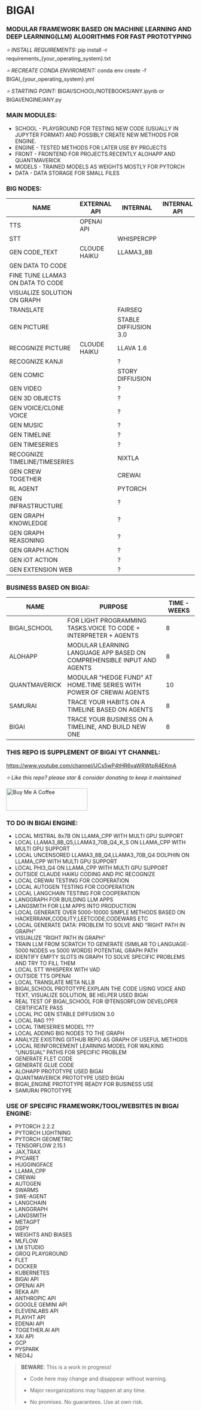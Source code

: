 # BIGAI
### MODULAR FRAMEWORK BASED ON MACHINE LEARNING AND DEEP LEARNING(LLM) ALGORITHMS FOR FAST PROTOTYPING

*⭐️ INSTALL REQUIREMENTS:*
pip install -r requirements_{your_operating_system}.txt

*⭐️ RECREATE CONDA ENVIROMENT:*
conda env create -f BIGAI_{your_operating_system}.yml

*⭐️ STARTING POINT:*
BIGAI/SCHOOL/NOTEBOOKS/ANY.ipynb
or
BIGAI/ENGINE/ANY.py

### MAIN MODULES:
* SCHOOL - PLAYGROUND FOR TESTING NEW CODE (USUALLY IN JUPYTER FORMAT) AND POSSIBLY CREATE NEW METHODS FOR ENGINE.
* ENGINE - TESTED METHODS FOR LATER USE BY PROJECTS
* FRONT - FRONTEND FOR PROJECTS.RECENTLY ALOHAPP AND QUANTMAVERICK
* MODELS - TRAINED MODELS AS WEIGHTS MOSTLY FOR PYTORCH
* DATA - DATA STORAGE FOR SMALL FILES

### BIG NODES:
| NAME                             | EXTERNAL API | INTERNAL              | INTERNAL API | TIME |
|----------------------------------|--------------|-----------------------|--------------|------|
| TTS                              | OPENAI API   |                       |              | 2    |
| STT                              |              | WHISPERCPP            |              | 5    |
| GEN CODE_TEXT                    | CLOUDE HAIKU | LLAMA3_8B             |              | 3    |
| GEN DATA TO CODE                 |              |                       |              | 5    |
| FINE TUNE LLAMA3 ON DATA TO CODE |              |                       |              | 10   |
| VISUALIZE SOLUTION ON GRAPH      |              |                       |              | 8    |
| TRANSLATE                        |              | FAIRSEQ               |              | 3    |
| GEN PICTURE                      |              | STABLE DIFFIUSION 3.0 |              | 2    |
| RECOGNIZE PICTURE                | CLOUDE HAIKU | LLAVA 1.6             |              | 3    |
| RECOGNIZE KANJI                  |              | ?                     |              | 5    |
| GEN COMIC                        |              | STORY DIFFIUSION      |              | 5    |
| GEN VIDEO                        |              | ?                     |              | 6    |
| GEN 3D OBJECTS                   |              | ?                     |              | 9    |
| GEN VOICE/CLONE VOICE            |              | ?                     |              | 6    |
| GEN MUSIC                        |              | ?                     |              | 8    |
| GEN TIMELINE                     |              | ?                     |              | 12   |
| GEN TIMESERIES                   |              | ?                     |              | 10   |
| RECOGNIZE TIMELINE/TIMESERIES    |              | NIXTLA                |              | 8    |
| GEN CREW TOGETHER                |              | CREWAI                |              | 6    |
| RL AGENT                         |              | PYTORCH               |              | 8    |
| GEN INFRASTRUCTURE               |              | ?                     |              | 12   |
| GEN GRAPH KNOWLEDGE              |              | ?                     |              | 10   |
| GEN GRAPH REASONING              |              | ?                     |              | 10   |
| GEN GRAPH ACTION                 |              | ?                     |              | 10   |
| GEN iOT ACTION                   |              | ?                     |              | 6    |
| GEN EXTENSION WEB                |              | ?                     |              | 8    |



### BUSINESS BASED ON BIGAI:
| NAME          | PURPOSE                                                               | TIME - WEEKS |
|---------------|-----------------------------------------------------------------------|-------------|
| BIGAI_SCHOOL  | FOR LIGHT PROGRAMMING TASKS.VOICE TO CODE + INTERPRETER + AGENTS      | 8           |
| ALOHAPP       | MODULAR LEARNING LANGUAGE APP BASED ON COMPREHENSIBLE INPUT AND AGENTS | 8           |
| QUANTMAVERICK | MODULAR "HEDGE FUND" AT HOME.TIME SERIES WITH POWER OF CREWAI AGENTS  | 10          |
| SAMURAI       | TRACE YOUR HABITS ON A TIMELINE BASED ON AGENTS                       | 8           |
| BIGAI         | TRACE YOUR BUSINESS ON A TIMELINE, AND BUILD NEW ONE                  | 8           |

### THIS REPO IS SUPPLEMENT OF BIGAI YT CHANNEL:

https://www.youtube.com/channel/UCs5wP4tHR6vaWRWtpR4EKmA

*⭐️ Like this repo? please star & consider donating to keep it maintained*

<a href="https://www.buymeacoffee.com/aleksanderu" target="_blank"><img src="https://cdn.buymeacoffee.com/buttons/v2/default-yellow.png" alt="Buy Me A Coffee" style="height: 60px !important;width: 217px !important;" ></a>


### TO DO IN BIGAI ENGINE:
* LOCAL MISTRAL 8x7B ON LLAMA_CPP WITH MULTI GPU SUPPORT
* LOCAL LLAMA3_8B_Q5,LLAMA3_70B_Q4_K_S ON LLAMA_CPP WITH MULTI GPU SUPPORT
* LOCAL UNCENSORED LLAMA3_8B_Q4,LLAMA3_70B_Q4 DOLPHIN ON LLAMA_CPP WITH MULTI GPU SUPPORT
* LOCAL  PHI3_Q4 ON LLAMA_CPP WITH MULTI GPU SUPPORT
* OUTSIDE CLAUDE HAIKU CODING AND PIC RECOGNIZE
* LOCAL CREWAI TESTING FOR COOPERATION
* LOCAL AUTOGEN TESTING FOR COOPERATION
* LOCAL LANGCHAIN TESTING FOR COOPERATION
* LANGGRAPH FOR BUILDING LLM APPS
* LANGSMITH FOR LLM APPS INTO PRODUCTION
* LOCAL GENERATE OVER 5000-10000 SIMPLE METHODS BASED ON HACKERRANK,CODILITY,LEETCODE,CODEWARS ETC
* LOCAL GENERATE DATA: PROBLEM TO SOLVE AND "RIGHT PATH IN GRAPH"
* VISUALIZE "RIGHT PATH IN GRAPH"
* TRAIN LLM FROM SCRATCH TO GENERATE (SIMILAR TO LANGUAGE-5000 NODES vs 5000 WORDS) POTENTIAL GRAPH PATH
* IDENTIFY EMPTY SLOTS IN GRAPH TO SOLVE SPECIFIC PROBLEMS AND TRY TO FILL THEM
* LOCAL STT WHISPERX WITH VAD
* OUTSIDE TTS OPENAI
* LOCAL TRANSLATE META NLLB
* BIGAI_SCHOOL PROTOTYPE.EXPLAIN THE CODE USING VOICE AND TEXT, VISUALIZE SOLUTION, BE HELPER USED BIGAI
* REAL TEST OF BIGAI_SCHOOL FOR @TENSORFLOW DEVELOPER CERTIFICATE PASS
* LOCAL PIC GEN STABLE DIFFUSION 3.0
* LOCAL RAG ???
* LOCAL TIMESERIES MODEL ???
* LOCAL ADDING BIG NODES TO THE GRAPH
* ANALYZE EXISTING GITHUB REPO AS GRAPH OF USEFUL METHODS
* LOCAL REINFORCEMENT LEARNING MODEL FOR WALKING "UNUSUAL" PATHS FOR SPECIFIC PROBLEM
* GENERATE FLET CODE
* GENERATE GLUE CODE
* ALOHAPP PROTOTYPE USED BIGAI
* QUANTMAVERICK PROTOTYPE USED BIGAI
* BIGAI_ENGINE PROTOTYPE READY FOR BUSINESS USE
* SAMURAI PROTOTYPE


### USE OF SPECIFIC FRAMEWORK/TOOL/WEBSITES IN BIGAI ENGINE:
* PYTORCH 2.2.2
* PYTORCH LIGHTNING
* PYTORCH GEOMETRIC
* TENSORFLOW 2.15.1
* JAX,TRAX
* PYCARET
* HUGGINGFACE
* LLAMA_CPP
* CREWAI
* AUTOGEN
* SWARMS
* SWE-AGENT
* LANGCHAIN
* LANGGRAPH
* LANGSMITH
* METAGPT
* DSPY
* WEIGHTS AND BIASES
* MLFLOW
* LM STUDIO
* GROQ PLAYGROUND
* FLET
* DOCKER
* KUBERNETES
* BIGAI API
* OPENAI API
* REKA API
* ANTHROPIC API
* GOOGLE GEMINI API
* ELEVENLABS API
* PLAYHT API
* EDENAI API
* TOGETHER.AI API
* XAI API
* GCP
* PYSPARK
* NEO4J




> **BEWARE**: This is a work in progress!
>
> * Code here may change and disappear without warning.
>
> * Major reorganizations may happen at any time.
>
> * No promises. No guarantees. Use at own risk.




